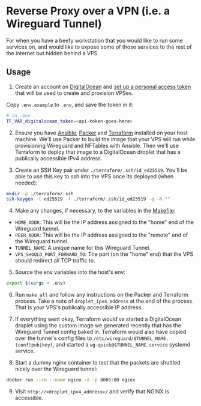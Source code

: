 # Reverse Proxy over a VPN (i.e. a Wireguard Tunnel)

For when you have a beefy workstation that you would like to run some services on, and would like to expose some of those services to the rest of the internet but hidden behind a VPS.

## Usage

1. Create an account on [DigitalOcean](https://cloud.digitalocean.com) and [set up a personal access token](https://cloud.digitalocean.com/account/api/tokens) that will be used to create and provision VPSes.
  
Copy `.env.example` to `.env`, and save the token in it:
```sh
# in .env
TF_VAR_digitalocean_token=<api-token-goes-here>
```

2. Ensure you have [Ansible](https://docs.ansible.com/ansible/latest/index.html), [Packer](https://developer.hashicorp.com/packer) and [Terraform](https://developer.hashicorp.com/terraform) installed on your host machine. We'll use Packer to build the image that your VPS will run while provisioning Wireguard and NFTables with Ansible. Then we'll use Terraform to deploy that image to a DigitalOcean droplet that has a publically accessible IPv4 address.

3. Create an SSH Key pair under `./terraform/.ssh/id_ed25519`. You'll be able to use this key to ssh into the VPS once its deployed (when needed):

```sh
mkdir -p ./terraform/.ssh
ssh-keygen -t ed25519 -f ./terraform/.ssh/id_ed25519 -q -N ""
```

4. Make any changes, if necessary, to the variables in the [Makefile](./Makefile):

- `HOME_ADDR`: This will be the IP address assigned to the "home" end of the Wireguard tunnel.
- `PEER_ADDR`: This will be the IP address assigned to the "remote" end of the Wireguard tunnel.
- `TUNNEL_NAME`: A unique name for this Wireguard Tunnel.
- `VPS_SHOULD_PORT_FORWARD_TO`: The port (on the "home" end) that the VPS should redirect all TCP traffic to.

5. Source the env variables into the host's env:
```sh
export $(xargs < .env)
```

6. Run `make all` and follow any instructions on the Packer and Terraform process. Take a note of `droplet_ipv4_address` at the end of the process. That is your VPS's publically accessible IP address.
   
7. If everything went okay, Terraform would've started a DigitalOcean droplet using the custom image we generated recently that has the Wireguard Tunnel config baked in. Terraform would also have copied over the tunnel's config files to `/etc/wireguard/$TUNNEL_NAME.(conf|pub|key)`, and started a `wg-quick@$TUNNEL_NAME.service` systemd service.

8. Start a dummy nginx container to test that the packets are shuttled nicely over the Wireguard tunnel:
```sh
docker run --rm --name nginx -d -p 8005:80 nginx
```

9. Visit `http://<droplet_ipv4_address>/` and verify that NGINX is accessible.
